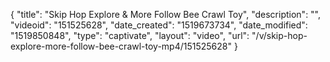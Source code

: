 {
    "title": "Skip Hop Explore & More Follow Bee Crawl Toy",
    "description": "",
    "videoid": "151525628",
    "date_created": "1519673734",
    "date_modified": "1519850848",
    "type": "captivate",
    "layout": "video",
    "url": "\/v\/skip-hop-explore-more-follow-bee-crawl-toy-mp4\/151525628"
}